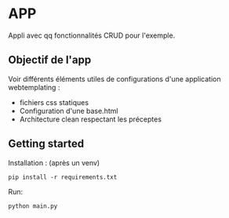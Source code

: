 # APP

Appli avec qq fonctionnalités CRUD pour l'exemple.

## Objectif de l'app

Voir différents éléments utiles de configurations d'une application webtemplating : 
- fichiers css statiques
- Configuration d'une base.html 
- Architecture clean respectant les préceptes

## Getting started
Installation : (après un venv)
```
pip install -r requirements.txt
```


Run:
```
python main.py
```